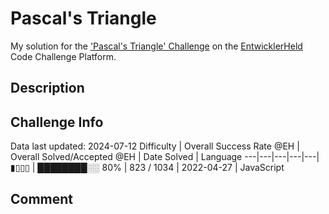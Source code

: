 # Pascal's Triangle

My solution for the ['Pascal's Triangle' Challenge](https://platform.entwicklerheld.de/challenge/pascals-triangle?technology=JavaScript) on the [EntwicklerHeld](https://platform.entwicklerheld.de/) Code Challenge Platform.

## Description


## Challenge Info
Data last updated: 2024-07-12
Difficulty | Overall Success Rate @EH | Overall Solved/Accepted @EH | Date Solved | Language
---|---|---|---|---|
▮▯▯▯ | ████████░░ 80% | 823 / 1034 | 2022-04-27 | JavaScript

## Comment
